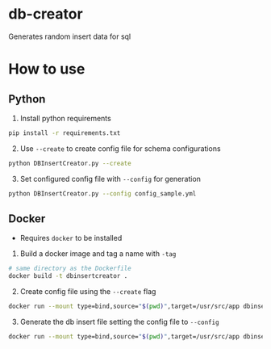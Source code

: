 # db-creator
Generates random insert data for sql

# How to use
## Python

1. Install python requirements
```sh
pip install -r requirements.txt
```

2. Use `--create` to create config file for schema configurations
```sh
python DBInsertCreator.py --create
```

3. Set configured config file with `--config` for generation
```sh
python DBInsertCreator.py --config config_sample.yml
```

## Docker

* Requires `docker` to be installed

1. Build a docker image and tag a name with `-tag`
```sh
# same directory as the Dockerfile
docker build -t dbinsertcreator .
```

2. Create config file using the `--create` flag
```sh
docker run --mount type=bind,source="$(pwd)",target=/usr/src/app dbinsertcreator --create
```

3. Generate the db insert file setting the config file to `--config`
```sh
docker run --mount type=bind,source="$(pwd)",target=/usr/src/app dbinsertcreator --config config_sample.yml
```